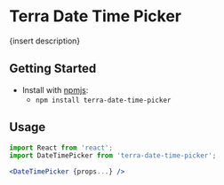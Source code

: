 # Terra Date Time Picker

{insert description}

## Getting Started

- Install with [npmjs](https://www.npmjs.com):
  - `npm install terra-date-time-picker`

## Usage

```jsx
import React from 'react';
import DateTimePicker from 'terra-date-time-picker';

<DateTimePicker {props...} />
```
